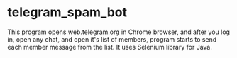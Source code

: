 # telegram_spam_bot
This program opens web.telegram.org in Chrome browser, and after you log in, open any chat, and open it's list of members, program starts to send each member message from the list.
It uses Selenium library for Java.
